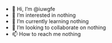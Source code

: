- 👋 Hi, I’m @iuwgfe
- 👀 I’m interested in nothing
- 🌱 I’m currently learning nothing
- 💞️ I’m looking to collaborate on nothing
- 📫 How to reach me nothing

<!---
iuwgfe/iuwgfe is a ✨ special ✨ repository because its `README.md` (this file) appears on your GitHub profile.
You can click the Preview link to take a look at your changes.
--->

